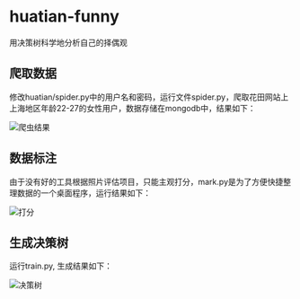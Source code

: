 # huatian-funny

用决策树科学地分析自己的择偶观

## 爬取数据

修改huatian/spider.py中的用户名和密码，运行文件spider.py，爬取花田网站上上海地区年龄22-27的女性用户，数据存储在mongodb中，结果如下：

![爬虫结果](doc/result.jpg)

## 数据标注

由于没有好的工具根据照片评估项目，只能主观打分，mark.py是为了方便快捷整理数据的一个桌面程序，运行结果如下：

![打分](doc/mark.jpg)

## 生成决策树

运行train.py, 生成结果如下：

![决策树](doc/tree.png)

